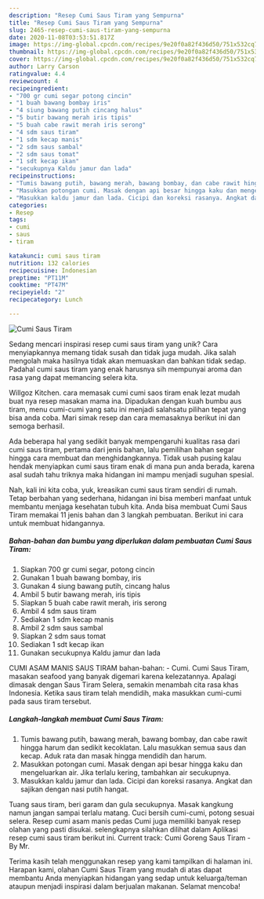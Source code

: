 ```yaml
---
description: "Resep Cumi Saus Tiram yang Sempurna"
title: "Resep Cumi Saus Tiram yang Sempurna"
slug: 2465-resep-cumi-saus-tiram-yang-sempurna
date: 2020-11-08T03:53:51.817Z
image: https://img-global.cpcdn.com/recipes/9e20f0a82f436d50/751x532cq70/cumi-saus-tiram-foto-resep-utama.jpg
thumbnail: https://img-global.cpcdn.com/recipes/9e20f0a82f436d50/751x532cq70/cumi-saus-tiram-foto-resep-utama.jpg
cover: https://img-global.cpcdn.com/recipes/9e20f0a82f436d50/751x532cq70/cumi-saus-tiram-foto-resep-utama.jpg
author: Larry Carson
ratingvalue: 4.4
reviewcount: 4
recipeingredient:
- "700 gr cumi segar potong cincin"
- "1 buah bawang bombay iris"
- "4 siung bawang putih cincang halus"
- "5 butir bawang merah iris tipis"
- "5 buah cabe rawit merah iris serong"
- "4 sdm saus tiram"
- "1 sdm kecap manis"
- "2 sdm saus sambal"
- "2 sdm saus tomat"
- "1 sdt kecap ikan"
- "secukupnya Kaldu jamur dan lada"
recipeinstructions:
- "Tumis bawang putih, bawang merah, bawang bombay, dan cabe rawit hingga harum dan sedikit kecoklatan. Lalu masukkan semua saus dan kecap. Aduk rata dan masak hingga mendidih dan harum."
- "Masukkan potongan cumi. Masak dengan api besar hingga kaku dan mengeluarkan air. Jika terlalu kering, tambahkan air secukupnya."
- "Masukkan kaldu jamur dan lada. Cicipi dan koreksi rasanya. Angkat dan sajikan dengan nasi putih hangat."
categories:
- Resep
tags:
- cumi
- saus
- tiram

katakunci: cumi saus tiram 
nutrition: 132 calories
recipecuisine: Indonesian
preptime: "PT11M"
cooktime: "PT47M"
recipeyield: "2"
recipecategory: Lunch

---
```



![Cumi Saus Tiram](https://img-global.cpcdn.com/recipes/9e20f0a82f436d50/751x532cq70/cumi-saus-tiram-foto-resep-utama.jpg)

Sedang mencari inspirasi resep cumi saus tiram yang unik? Cara menyiapkannya memang tidak susah dan tidak juga mudah. Jika salah mengolah maka hasilnya tidak akan memuaskan dan bahkan tidak sedap. Padahal cumi saus tiram yang enak harusnya sih mempunyai aroma dan rasa yang dapat memancing selera kita.

Willgoz Kitchen. cara memasak cumi cumi saos tiram enak lezat mudah buat nya resep masakan mama ina. Dipadukan dengan kuah bumbu aus tiram, menu cumi-cumi yang satu ini menjadi salahsatu pilihan tepat yang bisa anda coba. Mari simak resep dan cara memasaknya berikut ini dan semoga berhasil.

Ada beberapa hal yang sedikit banyak mempengaruhi kualitas rasa dari cumi saus tiram, pertama dari jenis bahan, lalu pemilihan bahan segar hingga cara membuat dan menghidangkannya. Tidak usah pusing kalau hendak menyiapkan cumi saus tiram enak di mana pun anda berada, karena asal sudah tahu triknya maka hidangan ini mampu menjadi suguhan spesial.


Nah, kali ini kita coba, yuk, kreasikan cumi saus tiram sendiri di rumah. Tetap berbahan yang sederhana, hidangan ini bisa memberi manfaat untuk membantu menjaga kesehatan tubuh kita. Anda bisa membuat Cumi Saus Tiram memakai 11 jenis bahan dan 3 langkah pembuatan. Berikut ini cara untuk membuat hidangannya.

<!--inarticleads1-->

##### Bahan-bahan dan bumbu yang diperlukan dalam pembuatan Cumi Saus Tiram:

1. Siapkan 700 gr cumi segar, potong cincin
1. Gunakan 1 buah bawang bombay, iris
1. Gunakan 4 siung bawang putih, cincang halus
1. Ambil 5 butir bawang merah, iris tipis
1. Siapkan 5 buah cabe rawit merah, iris serong
1. Ambil 4 sdm saus tiram
1. Sediakan 1 sdm kecap manis
1. Ambil 2 sdm saus sambal
1. Siapkan 2 sdm saus tomat
1. Sediakan 1 sdt kecap ikan
1. Gunakan secukupnya Kaldu jamur dan lada


CUMI ASAM MANIS SAUS TIRAM bahan-bahan: - Cumi. Cumi Saus Tiram, masakan seafood yang banyak digemari karena kelezatannya. Apalagi dimasak dengan Saus Tiram Selera, semakin menambah cita rasa khas Indonesia. Ketika saus tiram telah mendidih, maka masukkan cumi-cumi pada saus tiram tersebut. 

<!--inarticleads2-->

##### Langkah-langkah membuat Cumi Saus Tiram:

1. Tumis bawang putih, bawang merah, bawang bombay, dan cabe rawit hingga harum dan sedikit kecoklatan. Lalu masukkan semua saus dan kecap. Aduk rata dan masak hingga mendidih dan harum.
1. Masukkan potongan cumi. Masak dengan api besar hingga kaku dan mengeluarkan air. Jika terlalu kering, tambahkan air secukupnya.
1. Masukkan kaldu jamur dan lada. Cicipi dan koreksi rasanya. Angkat dan sajikan dengan nasi putih hangat.


Tuang saus tiram, beri garam dan gula secukupnya. Masak kangkung namun jangan sampai terlalu matang. Cuci bersih cumi-cumi, potong sesuai selera. Resep cumi asam manis pedas Cumi juga memiliki banyak resep olahan yang pasti disukai. selengkapnya silahkan dilihat dalam Aplikasi resep cumi saus tiram berikut ini. Current track: Cumi Goreng Saus Tiram - By Mr. 

Terima kasih telah menggunakan resep yang kami tampilkan di halaman ini. Harapan kami, olahan Cumi Saus Tiram yang mudah di atas dapat membantu Anda menyiapkan hidangan yang sedap untuk keluarga/teman ataupun menjadi inspirasi dalam berjualan makanan. Selamat mencoba!
